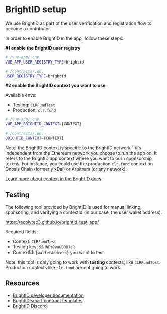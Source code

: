 # BrightID setup

We use BrightID as part of the user verification and registration flow to become a contributor.

In order to enable BrightID in the app, follow these steps:

**#1 enable the BrightID user registry**

```.sh
# /vue-app/.env
VUE_APP_USER_REGISTRY_TYPE=brightid

# /contracts/.env
USER_REGISTRY_TYPE=brightid
```

**#2 enable the BrightID context you want to use**

Available envs:

- Testing: `CLRFundTest`
- Production: `clr.fund`

```.sh
# /vue-app/.env
VUE_APP_BRIGHTID_CONTEXT={CONTEXT}

# /contracts/.env
BRIGHTID_CONTEXT={CONTEXT}
```

Note: the BrightID context is specific to the BrightID network - it's independent from the Ethereum network you choose to run the app on. It refers to the BrightID app context where you want to burn sponsorship tokens. For instance, you could use the production `clr.fund` context on Gnosis Chain (formerly xDai) or Arbitrum (or any network).

[Learn more about context in the BrightID docs](https://dev.brightid.org/docs/guides/ZG9jOjQxNTE1NDU-basic-integration).

## Testing

The following tool provided by BrightID is used for manual linking, sponsoring, and verifying a contextId (in our case, the user wallet address).

https://acolytec3.github.io/brightid_test_app/

Required fields:

- Context: `CLRFundTest`
- Testing key: `55HhFtQvaHB0BJeR`
- ContextId: `{walletAddress}` you want to test

Note: this tool is only going to work with **testing** contexts, like `CLRFundTest`. Production contexts like `clr.fund` are not going to work.

## Resources

- [BrightID developer documentation](https://dev.brightid.org/)
- [BrightID smart contract templates](https://github.com/BrightID/BrightID-SmartContract)
- [BrightID Discord](https://discord.gg/8ECzHEAwug)
